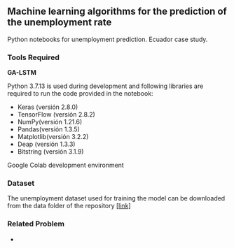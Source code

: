 ## Machine learning algorithms for the prediction of the unemployment rate

<p>
Python notebooks for unemployment prediction. Ecuador case study.
</p>

### Tools Required

**GA-LSTM**

<p>Python 3.7.13 is used during development and following libraries are required to run the code provided in the notebook:</p>

* Keras (versión 2.8.0) 
* TensorFlow (versión 2.8.2)
* NumPy(versión 1.21.6)
* Pandas(versión 1.3.5)
* Matplotlib(versión 3.2.2)
* Deap (versión 1.3.3)
* Bitstring (versión 3.1.9) 

Google Colab development environment

### Dataset

The unemployment dataset used for training the model can be downloaded from the data folder of the repository [[link]](https://github.com/kevinmero/unemployment-rate-prediction/tree/main/data/desempleo.csv)

### Related Problem
-
